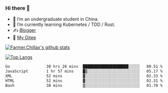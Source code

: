 ### Hi there 👋

- 🔭 I’m an undergraduate student in China.
- 🌱 I’m currently learning Kubernetes / TDD / Rust.
- ✍️ [Blogger](https://blog.farmer233.top)
- 🤔 [My Gitee](https://gitee.com/Farmer-chong)


[![Farmer.Chillax's github stats](https://github-readme-stats.vercel.app/api?username=FarmerChillax)](https://github.com/anuraghazra/github-readme-stats)

[![Top Langs](https://github-readme-stats.vercel.app/api/top-langs/?username=FarmerChillax&layout=compact&hide=html,css,javascript)](https://github.com/anuraghazra/github-readme-stats)


<a href="https://wakatime.com/@Farmer"> </a>
          <!--START_SECTION:waka-->

```txt
Go                30 hrs 26 mins  ████████████████████░░░░░   80.51 %
JavaScript        1 hr 57 mins    █▒░░░░░░░░░░░░░░░░░░░░░░░   05.17 %
XML               52 mins         ▓░░░░░░░░░░░░░░░░░░░░░░░░   02.33 %
HTML              52 mins         ▓░░░░░░░░░░░░░░░░░░░░░░░░   02.31 %
Bash              38 mins         ▒░░░░░░░░░░░░░░░░░░░░░░░░   01.70 %
```

<!--END_SECTION:waka-->



<!--
**Farmer-chong/Farmer-chong** is a ✨ _special_ ✨ repository because its `README.md` (this file) appears on your GitHub profile.

Here are some ideas to get you started:

- 🔭 I’m currently working on ...
- 🌱 I’m currently learning ...
- 👯 I’m looking to collaborate on ...
- 🤔 I’m looking for help with ...
- 💬 Ask me about ...
- 📫 How to reach me: ...
- 😄 Pronouns: ...
- ⚡ Fun fact: ...
-->
